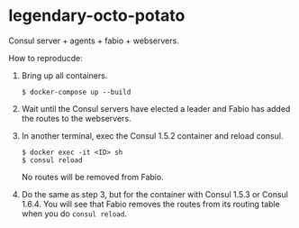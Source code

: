# legendary-octo-potato
Consul server + agents + fabio + webservers.

How to reproducde:

1. Bring up all containers.

    ```
    $ docker-compose up --build
    ```

2. Wait until the Consul servers have elected a leader and Fabio has added the routes to the webservers.

3. In another terminal, exec the Consul 1.5.2 container and reload consul.

    ```
    $ docker exec -it <ID> sh
    $ consul reload
    ```

    No routes will be removed from Fabio.

4. Do the same as step 3, but for the container with Consul 1.5.3 or Consul 1.6.4. You will see that Fabio removes the routes from its routing table when you do `consul reload`.
